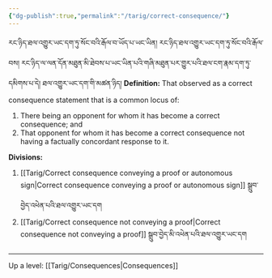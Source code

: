 ```yaml
---
{"dg-publish":true,"permalink":"/tarig/correct-consequence/"}
---
```


རང་ཉིད་ཐལ་འགྱུར་ཡང་དག་ཏུ་སོང་བའི་རྒོལ་བ་ཡོད་པ་ཡང་ཡིན། རང་ཉིད་ཐལ་འགྱུར་ཡང་དག་ཏུ་སོང་བའི་རྒོལ་བས། 
རང་ཉིད་ལ་ལན་དོན་མཐུན་མི་ཐེབས་པ་ཡང་ཡིན་པའི་གཞི་མཐུན་པར་གྱུར་པའི་ཐལ་ངག་རྣམ་དག་ཏུ་དམིགས་པ་དེ། ཐལ་འགྱུར་ཡང་དག་གི་མཚན་ཉིད།
**Definition:** That observed as a correct consequence statement that is a common locus of:
1. There being an opponent for whom it has become a correct consequence; and
2. That opponent for whom it has become a correct consequence not having a factually concordant response to it.

**Divisions:**
1. [[Tarig/Correct consequence conveying a proof or autonomous sign\|Correct consequence conveying a proof or autonomous sign]] སྒྲུབ་བྱེད་འཕེན་པའི་ཐལ་འགྱུར་ཡང་དག
2. [[Tarig/Correct consequence not conveying a proof\|Correct consequence not conveying a proof]] སྒྲུབ་བྱེད་མི་འཕེན་པའི་ཐལ་འགྱུར་ཡང་དག


---
Up a level: [[Tarig/Consequences\|Consequences]]